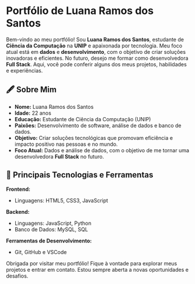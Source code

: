 # Portfólio de Luana Ramos dos Santos

Bem-vindo ao meu portfólio! Sou **Luana Ramos dos Santos**, estudante de **Ciência da Computação** na **UNIP** e apaixonada por tecnologia. Meu foco atual está em **dados** e **desenvolvimento**, com o objetivo de criar soluções inovadoras e eficientes. No futuro, desejo me formar como desenvolvedora **Full Stack**. Aqui, você pode conferir alguns dos meus projetos, habilidades e experiências.

## 🖋️ Sobre Mim

- **Nome:** Luana Ramos dos Santos
- **Idade:** 22 anos
- **Educação:** Estudante de Ciência da Computação (UNIP)
- **Paixões:** Desenvolvimento de software, análise de dados e banco de dados.
- **Objetivo:** Criar soluções tecnológicas que promovam eficiência e impacto positivo nas pessoas e no mundo.
- **Foco Atual:** Dados e análise de dados, com o objetivo de me tornar uma desenvolvedora **Full Stack** no futuro.

## 🚀 Principais Tecnologias e Ferramentas

**Frontend:**
- Linguagens: HTML5, CSS3, JavaScript

**Backend:**
- Linguagens: JavaScript, Python
- Banco de Dados: MySQL, SQL

**Ferramentas de Desenvolvimento:**
- Git, GitHub e VSCode



Obrigada por visitar meu portfólio! Fique à vontade para explorar meus projetos e entrar em contato. Estou sempre aberta a novas oportunidades e desafios.
